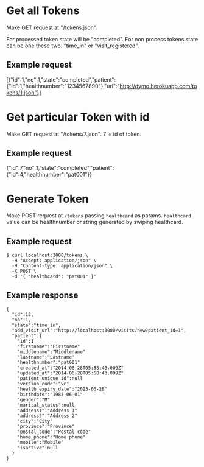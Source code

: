 Get all Tokens
==============

Make GET request at "/tokens.json".

For processed token state will be "completed". For non process tokens state can be one these two. "time_in" or "visit_registered".

Example request
------------------------------

[{"id":1,"no":1,"state":"completed","patient":{"id":1,"healthnumber":"1234567890"},"url":"http://dymo.herokuapp.com/tokens/1.json"}]


Get particular Token with id
============================

Make GET request at "/tokens/7.json". 7 is id of token.

Example request
------------------------------

{"id":7,"no":1,"state":"completed","patient":{"id":4,"healthnumber":"pat001"}}


Generate Token
==============
Make POST request at ```/tokens``` passing ```healthcard``` as params. ```healthcard``` value can be healthnumber or string generated by swiping healthcard.

Example request
---------------

    $ curl localhost:3000/tokens \
      -H "Accept: application/json" \
      -H "Content-type: application/json" \
      -X POST \
      -d '{ "healthcard": "pat001" }'

Example response
----------------

    { 
      "id":13,
      "no":1,
      "state":"time_in",
      "add_visit_url":"http://localhost:3000/visits/new?patient_id=1",
      "patient":{
        "id":1
        "firstname":"Firstname"
        "middlename":"Middlename"
        "lastname":"Lastname"
        "healthnumber":"pat001"
        "created_at":"2014-06-28T05:58:43.009Z"
        "updated_at":"2014-06-28T05:58:43.009Z"
        "patient_unique_id":null
        "version_code":"vc"
        "health_expiry_date":"2025-06-28"
        "birthdate":"1983-06-01"
        "gender":"M"
        "marital_status":null
        "address1":"Address 1"
        "address2":"Address 2"
        "city":"City"
        "province":"Province"
        "postal_code":"Postal code"
        "home_phone":"Home phone"
        "mobile":"Mobile"
        "isactive":null
      }
    }
